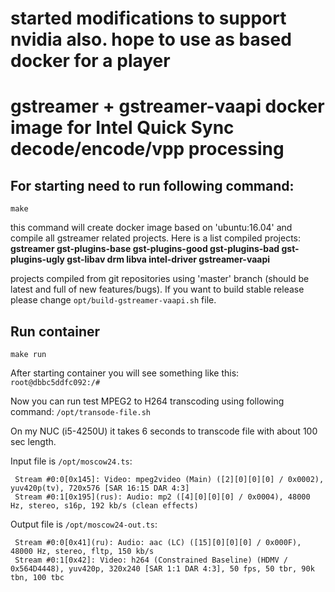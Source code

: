 #
# started modifications to support nvidia also. hope to use as based docker for a player
#


# gstreamer + gstreamer-vaapi docker image for Intel Quick Sync decode/encode/vpp processing

## For starting need to run following command:
`make`

this command will create docker image based on 'ubuntu:16.04' and compile all gstreamer related projects. Here is a list compiled projects:
**gstreamer gst-plugins-base gst-plugins-good gst-plugins-bad gst-plugins-ugly gst-libav drm libva intel-driver gstreamer-vaapi**

projects compiled from git repositories using 'master' branch (should be latest and full of new features/bugs). If you want to build stable release please change `opt/build-gstreamer-vaapi.sh` file.

## Run container
`make run`

After starting container you will see something like this:
`root@dbbc5ddfc092:/#`

Now you can run test MPEG2 to H264 transcoding using following command:
`/opt/transode-file.sh`

On my NUC (i5-4250U) it takes 6 seconds to transcode file with about 100 sec length.

Input file is `/opt/moscow24.ts`:
```
 Stream #0:0[0x145]: Video: mpeg2video (Main) ([2][0][0][0] / 0x0002), yuv420p(tv), 720x576 [SAR 16:15 DAR 4:3]
 Stream #0:1[0x195](rus): Audio: mp2 ([4][0][0][0] / 0x0004), 48000 Hz, stereo, s16p, 192 kb/s (clean effects)
```

Output file is `/opt/moscow24-out.ts`:
```
 Stream #0:0[0x41](ru): Audio: aac (LC) ([15][0][0][0] / 0x000F), 48000 Hz, stereo, fltp, 150 kb/s
 Stream #0:1[0x42]: Video: h264 (Constrained Baseline) (HDMV / 0x564D4448), yuv420p, 320x240 [SAR 1:1 DAR 4:3], 50 fps, 50 tbr, 90k tbn, 100 tbc
```

